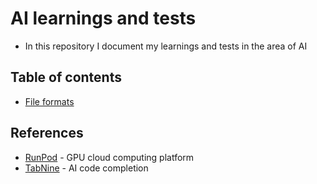 # AI learnings and tests
* In this repository I document my learnings and tests in the area of AI

## Table of contents
* [File formats](file_formats/README.md)

## References

* [RunPod](https://www.runpod.io/) - GPU cloud computing platform
* [TabNine](https://www.tabnine.com/) - AI code completion